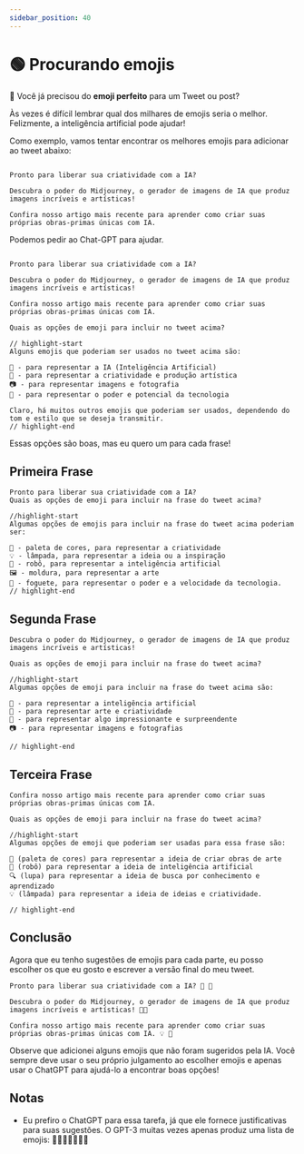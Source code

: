 ```yaml
---
sidebar_position: 40
---
```


# 🟢 Procurando emojis

🤔 Você já precisou do **emoji perfeito** para um Tweet ou post?

Às vezes é difícil lembrar qual dos milhares de emojis seria o melhor. Felizmente, a inteligência artificial pode ajudar!

Como exemplo, vamos tentar encontrar os melhores emojis para adicionar ao tweet abaixo:

```text

Pronto para liberar sua criatividade com a IA?

Descubra o poder do Midjourney, o gerador de imagens de IA que produz imagens incríveis e artísticas!

Confira nosso artigo mais recente para aprender como criar suas próprias obras-primas únicas com IA.
```

Podemos pedir ao Chat-GPT para ajudar.

```text

Pronto para liberar sua criatividade com a IA?

Descubra o poder do Midjourney, o gerador de imagens de IA que produz imagens incríveis e artísticas!

Confira nosso artigo mais recente para aprender como criar suas próprias obras-primas únicas com IA.

Quais as opções de emoji para incluir no tweet acima?

// highlight-start
Alguns emojis que poderiam ser usados no tweet acima são:

🤖 - para representar a IA (Inteligência Artificial)
🎨 - para representar a criatividade e produção artística
📷 - para representar imagens e fotografia
🚀 - para representar o poder e potencial da tecnologia

Claro, há muitos outros emojis que poderiam ser usados, dependendo do tom e estilo que se deseja transmitir.
// highlight-end
```

Essas opções são boas, mas eu quero um para cada frase! 

## Primeira Frase

```text
Pronto para liberar sua criatividade com a IA?
Quais as opções de emoji para incluir na frase do tweet acima?

//highlight-start
Algumas opções de emojis para incluir na frase do tweet acima poderiam ser:

🎨 - paleta de cores, para representar a criatividade
💡 - lâmpada, para representar a ideia ou a inspiração
🤖 - robô, para representar a inteligência artificial
🖼️ - moldura, para representar a arte
🚀 - foguete, para representar o poder e a velocidade da tecnologia.
// highlight-end
```

## Segunda Frase

```text
Descubra o poder do Midjourney, o gerador de imagens de IA que produz imagens incríveis e artísticas!

Quais as opções de emoji para incluir na frase do tweet acima?

//highlight-start
Algumas opções de emoji para incluir na frase do tweet acima são:

🤖 - para representar a inteligência artificial
🎨 - para representar arte e criatividade
🌟 - para representar algo impressionante e surpreendente
📷 - para representar imagens e fotografias

// highlight-end
```

## Terceira Frase

```text
Confira nosso artigo mais recente para aprender como criar suas próprias obras-primas únicas com IA.

Quais as opções de emoji para incluir na frase do tweet acima?

//highlight-start
Algumas opções de emoji que poderiam ser usadas para essa frase são:

🎨 (paleta de cores) para representar a ideia de criar obras de arte
🤖 (robô) para representar a ideia de inteligência artificial
🔍 (lupa) para representar a ideia de busca por conhecimento e aprendizado
💡 (lâmpada) para representar a ideia de ideias e criatividade.

// highlight-end
```

## Conclusão

Agora que eu tenho sugestões de emojis para cada parte, eu posso escolher os que eu gosto e escrever a versão final do meu tweet.


```text
Pronto para liberar sua criatividade com a IA? 🎨 🚀

Descubra o poder do Midjourney, o gerador de imagens de IA que produz imagens incríveis e artísticas! 🤖🌟 

Confira nosso artigo mais recente para aprender como criar suas próprias obras-primas únicas com IA. 💡 🤩

```

Observe que adicionei alguns emojis que não foram sugeridos pela IA. Você sempre deve usar o seu próprio julgamento ao escolher emojis e apenas usar o ChatGPT para ajudá-lo a encontrar boas opções!

## Notas
 
- Eu prefiro o ChatGPT para essa tarefa, já que ele fornece justificativas para suas sugestões. O GPT-3 muitas vezes apenas produz uma lista de emojis: 🤩😎🤩🤩😃😃💪